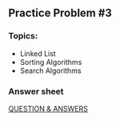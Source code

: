 ## Practice Problem #3

### Topics:
* Linked List
* Sorting Algorithms
* Search Algorithms

### Answer sheet
[QUESTION & ANSWERS](P3.md)


